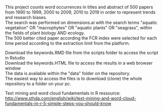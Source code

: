 This project counts word occurrences in titles and abstract of 500 papers from 1990 to 1999, 2000 to 2009, 2010 to 2019 in order to represent trends and research biases.  
The search was performed on dimensions.ai with the search terms "aquatic vegetation" OR "macrophytes" OR "aquatic plants" OR "seagrass", within the fields of plant biology AND ecology.  
The 500 better cited paper according the FCR index were selected for each time period according to the extraction limit from the platform.  
  
  
  
Download the keywords.RMD file from the scripts folder to access the script in Rstudio  
Download the keywords.HTML file to access the results in a web browser window  
The data is available within the "data" folder on the repository.  
The easiest way to access the files is to download (clone) the whole repository to a folder on your pc.  
  
  
  
Text mining and word cloud fundamentals in R ressource:  
http://www.sthda.com/english/wiki/text-mining-and-word-cloud-fundamentals-in-r-5-simple-steps-you-should-know
